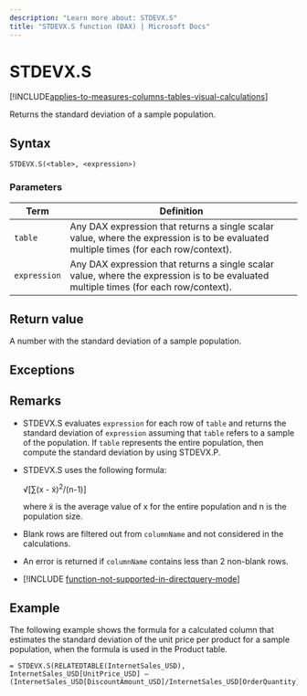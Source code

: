 ```yaml
---
description: "Learn more about: STDEVX.S"
title: "STDEVX.S function (DAX) | Microsoft Docs"
---
```

# STDEVX.S

[!INCLUDE[applies-to-measures-columns-tables-visual-calculations](includes/applies-to-measures-columns-tables-visual-calculations.md)]

Returns the standard deviation of a sample population.  
  
## Syntax  
  
```dax
STDEVX.S(<table>, <expression>)  
```
  
### Parameters  

|Term|Definition|  
|--------|--------------|  
|`table`  | Any DAX expression that returns a single scalar value, where the expression is to be evaluated multiple times (for each row/context).  |  
|`expression`   | Any DAX expression that returns a single scalar value, where the expression is to be evaluated multiple times (for each row/context).   |

## Return value

A number with the standard deviation of a sample population.  
  
## Exceptions  
  
## Remarks  
  
- STDEVX.S evaluates `expression` for each row of `table` and returns the standard deviation of `expression` assuming that `table` refers to a sample of the population. If `table` represents the entire population, then compute the standard deviation by using STDEVX.P.  
  
- STDEVX.S uses the following formula:  
  
    √[∑(x - x̃)<sup>2</sup>/(n-1)]  
  
    where x̃ is the average value of x for the entire population and n is the population size.
  
- Blank rows are filtered out from `columnName` and not considered in the calculations.  
  
- An error is returned if `columnName` contains less than 2 non-blank rows.  
  
- [!INCLUDE [function-not-supported-in-directquery-mode](includes/function-not-supported-in-directquery-mode.md)]
  
## Example

The following example shows the formula for a calculated column that estimates the standard deviation of the unit price per product for a sample population, when the formula is used in the Product table.  
  
```dax
= STDEVX.S(RELATEDTABLE(InternetSales_USD), InternetSales_USD[UnitPrice_USD] – (InternetSales_USD[DiscountAmount_USD]/InternetSales_USD[OrderQuantity]))  
```
